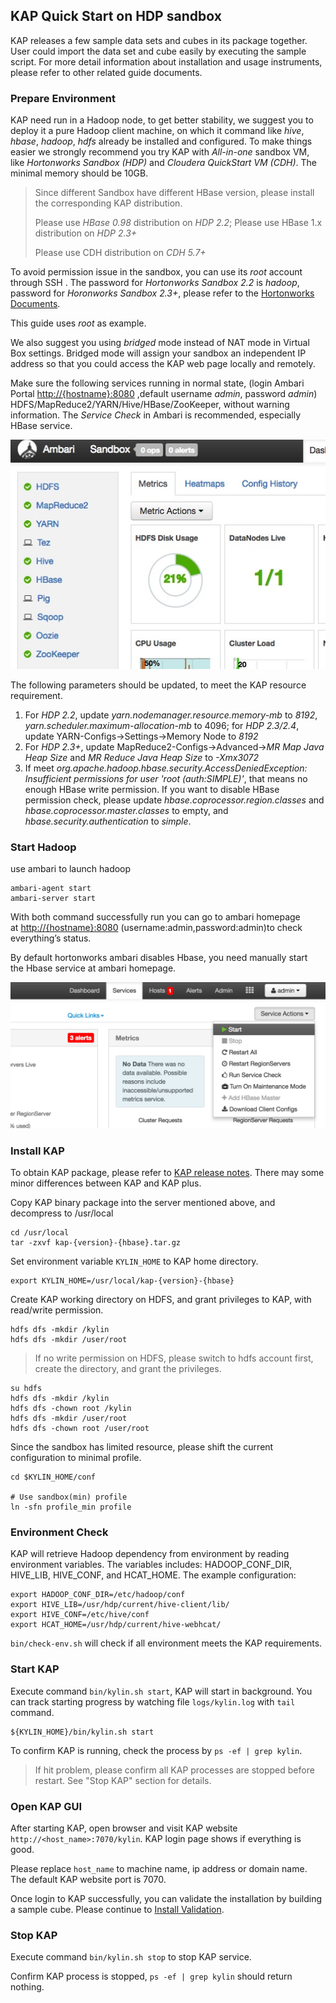 ## KAP Quick Start on HDP sandbox

KAP releases a few sample data sets and cubes in its package together. User could import the data set and cube easily by executing the sample script. For more detail information about installation and usage instruments, please refer to other related guide documents. 

### Prepare Environment

KAP need run in a Hadoop node, to get better stability, we suggest you to deploy it a pure Hadoop client machine, on which it command like *hive*, *hbase*, *hadoop*, *hdfs* already be installed and configured. To make things easier we strongly recommend you try KAP with *All-in-one* sandbox VM, like *Hortonworks Sandbox (HDP)* and *Cloudera QuickStart VM (CDH)*. The minimal memory should be 10GB. 

> Since different Sandbox have different HBase version, please install the corresponding KAP distribution.
>
> Please use *HBase 0.98* distribution on *HDP 2.2*; Please use HBase 1.x distribution on *HDP 2.3+* 
>
> Please use CDH distribution on *CDH 5.7+*

To avoid permission issue in the sandbox, you can use its *root* account through SSH . The password for *Hortonworks Sandbox 2.2* is *hadoop*, password for *Horonworks Sandbox 2.3+*, please refer to the [Hortonworks Documents]((http://zh.hortonworks.com/hadoop-tutorial/learning-the-ropes-of-the-hortonworks-sandbox/)). 

This guide uses *root* as example. 

We also suggest you using *bridged* mode instead of NAT mode in Virtual Box settings. Bridged mode will assign your sandbox an independent IP address so that you could access the KAP web page locally and remotely. 

Make sure the following services running in normal state, (login Ambari Portal  [http://{hostname}:8080](http://{hostname}:8080) ,default username *admin*, password *admin*) HDFS/MapReduce2/YARN/Hive/HBase/ZooKeeper, without warning information. The *Service Check* in Ambari is recommended, especially HBase service.

![](images/hdp_22_status.jpg)

The following parameters should be updated, to meet the KAP resource requirement.

1. For *HDP 2.2*, update *yarn.nodemanager.resource.memory-mb* to *8192*, *yarn.scheduler.maximum-allocation-mb* to 4096; for *HDP 2.3/2.4*, update YARN-Configs->Settings->Memory Node to *8192*
2. For *HDP 2.3+*, update MapReduce2-Configs->Advanced->*MR Map Java Heap Size* and *MR Reduce Java Heap Size* to *-Xmx3072*
3. If meet *org.apache.hadoop.hbase.security.AccessDeniedException: Insufficient permissions for user 'root (auth:SIMPLE)'*, that means no enough HBase write permission. If you want to disable HBase permission check, please update *hbase.coprocessor.region.classes* and *hbase.coprocessor.master.classes* to empty, and *hbase.security.authentication* to *simple*.


### Start Hadoop

use ambari to launch hadoop

```shell
ambari-agent start
ambari-server start
```

With both command successfully run you can go to ambari homepage at [http://{hostname}:8080](http://your_sandbox_ip:8080/) (username:admin,password:admin)to check everything’s status. 

By default hortonworks ambari disables Hbase, you need manually start the Hbase service at ambari homepage.

   ![kap_quickstart_hbase](images/kap_quickstart_hbase.png)

### Install KAP

To obtain KAP package, please refer to [KAP release notes]((../release/README.md)). There may some minor differences between KAP and KAP plus. 

Copy KAP binary package into the server mentioned above, and decompress to /usr/local

```shell
cd /usr/local
tar -zxvf kap-{version}-{hbase}.tar.gz 
```

Set environment variable `KYLIN_HOME` to KAP home directory.

```shell
export KYLIN_HOME=/usr/local/kap-{version}-{hbase}
```

Create KAP working directory on HDFS, and grant privileges to KAP, with read/write permission.

```shell
hdfs dfs -mkdir /kylin
hdfs dfs -mkdir /user/root
```

> If no write permission on HDFS, please switch to hdfs account first, create the directory, and grant the privileges. 

```shell
su hdfs
hdfs dfs -mkdir /kylin
hdfs dfs -chown root /kylin
hdfs dfs -mkdir /user/root
hdfs dfs -chown root /user/root
```

Since the sandbox has limited resource, please shift the current configuration to minimal profile.

```shell
cd $KYLIN_HOME/conf

# Use sandbox(min) profile
ln -sfn profile_min profile
```

### Environment Check

KAP will retrieve Hadoop dependency from environment by reading environment variables. The variables includes: HADOOP_CONF_DIR, HIVE_LIB, HIVE_CONF, and HCAT_HOME. The example configuration:

```shell
export HADOOP_CONF_DIR=/etc/hadoop/conf
export HIVE_LIB=/usr/hdp/current/hive-client/lib/
export HIVE_CONF=/etc/hive/conf
export HCAT_HOME=/usr/hdp/current/hive-webhcat/
```

``bin/check-env.sh`` will check if all environment meets the KAP requirements. 

### Start KAP

Execute command `bin/kylin.sh start`, KAP will start in background. You can track starting progress by watching file `logs/kylin.log` with `tail` command.

```shell
${KYLIN_HOME}/bin/kylin.sh start
```

To confirm KAP is running, check the process by `ps -ef | grep kylin`.

> If hit problem, please confirm all KAP processes are stopped before restart. See "Stop KAP" section for details.

### Open KAP GUI

After starting KAP, open browser and visit KAP website `http://<host_name>:7070/kylin`. KAP login page shows if everything is good.

Please replace `host_name` to machine name, ip address or domain name. The default KAP website port is 7070.

Once login to KAP successfully, you can validate the installation by building a sample cube. Please continue to [Install Validation](install_validate.en.md).

### Stop KAP
Execute command `bin/kylin.sh stop` to stop KAP service.

Confirm KAP process is stopped, `ps -ef | grep kylin` should return nothing.
